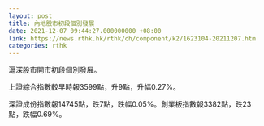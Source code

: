 ```yaml
---
layout: post
title: 內地股市初段個別發展
date: 2021-12-07 09:44:27.000000000 +08:00
link: https://news.rthk.hk/rthk/ch/component/k2/1623104-20211207.htm
categories: rthk
---
```


滬深股市開市初段個別發展。

上證綜合指數較早時報3599點，升9點，升幅0.27%。

深證成份指數報14745點，跌7點，跌幅0.05%。創業板指數報3382點，跌23點，跌幅0.69%。
